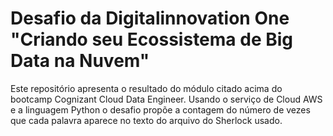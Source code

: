 # Desafio da Digitalinnovation One "Criando seu Ecossistema de Big Data na Nuvem"

Este repositório apresenta o resultado do módulo citado acima do bootcamp Cognizant Cloud Data Engineer. Usando o serviço de Cloud AWS e a linguagem Python o desafio propõe a contagem do número de vezes que cada palavra aparece no texto do arquivo do Sherlock usado.

